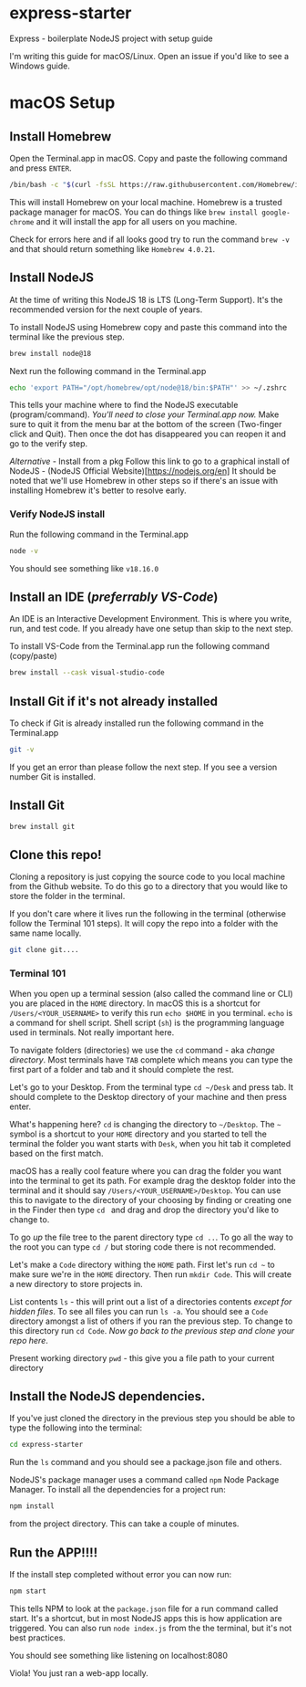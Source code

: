 # express-starter
Express - boilerplate NodeJS project with setup guide

I'm writing this guide for macOS/Linux.  Open an issue if you'd like to see a Windows guide.

# macOS Setup

## Install Homebrew
Open the Terminal.app in macOS.  Copy and paste the following command and press `ENTER`.
```bash
/bin/bash -c "$(curl -fsSL https://raw.githubusercontent.com/Homebrew/install/HEAD/install.sh)"
```
This will install Homebrew on your local machine.  Homebrew is a trusted package manager for macOS.  You can do things like `brew install google-chrome` and it will install the app for all users on you machine.

Check for errors here and if all looks good try to run the command `brew -v` and that should return something like `Homebrew 4.0.21`.

## Install NodeJS
At the time of writing this NodeJS 18 is LTS (Long-Term Support).  It's the recommended version for the next couple of years.

To install NodeJS using Homebrew copy and paste this command into the terminal like the previous step.
```bash
brew install node@18
```

Next run the following command in the Terminal.app
```bash
echo 'export PATH="/opt/homebrew/opt/node@18/bin:$PATH"' >> ~/.zshrc
```
This tells your machine where to find the NodeJS executable (program/command).  *You'll need to close your Terminal.app now.*  Make sure to quit it from the menu bar at the bottom of the screen (Two-finger click and Quit).  Then once the dot has disappeared you can reopen it and go to the verify step.

_Alternative_ - Install from a pkg
Follow this link to go to a graphical install of NodeJS - (NodeJS Official Website)[https://nodejs.org/en]
It should be noted that we'll use Homebrew in other steps so if there's an issue with installing Homebrew it's better to resolve early. 

### Verify NodeJS install
Run the following command in the Terminal.app
``` bash
node -v
```
You should see something like `v18.16.0`


## Install an IDE (_preferrably VS-Code_)
An IDE is an Interactive Development Environment.  This is where you write, run, and test code.  If you already have one setup than skip to the next step.  

To install VS-Code from the Terminal.app run the following command (copy/paste)
```bash
brew install --cask visual-studio-code
```

## Install Git if it's not already installed
To check if Git is already installed run the following command in the Terminal.app
```bash
git -v
```

If you get an error than please follow the next step.  If you see a version number Git is installed.

## Install Git
```bash
brew install git
```

## Clone this repo!
Cloning a repository is just copying the source code to you local machine from the Github website.  To do this go to a directory that you would like to store the folder in the terminal.

If you don't care where it lives run the following in the terminal (otherwise follow the Terminal 101 steps).  It will copy the repo into a folder with the same name locally.
```bash
git clone git....
```

### Terminal 101
When you open up a terminal session (also called the command line or CLI) you are placed in the `HOME` directory.  In macOS this is a shortcut for `/Users/<YOUR_USERNAME>` to verify this run `echo $HOME` in you terminal.  `echo` is a command for shell script.  Shell script (`sh`) is the programming language used in terminals.  Not really important here.

To navigate folders (directories) we use the `cd` command - aka _change directory_.  Most terminals have `TAB` complete which means you can type the first part of a folder and tab and it should complete the rest.

Let's go to your Desktop.  From the terminal type `cd ~/Desk` and press tab.  It should complete to the Desktop directory of your machine and then press enter.

What's happening here?  `cd` is changing the directory to `~/Desktop`.  The `~` symbol is a shortcut to your `HOME` directory and you started to tell the terminal the folder you want starts with `Desk`, when you hit tab it completed based on the first match.  

macOS has a really cool feature where you can drag the folder you want into the terminal to get its path.  For example drag the desktop folder into the terminal and it should say `/Users/<YOUR_USERNAME>/Desktop`.  You can use this to navigate to the directory of your choosing by finding or creating one in the Finder then type `cd ` and drag and drop the directory you'd like to change to.

To go _up_ the file tree to the parent directory type `cd ..`.  To go all the way to the root you can type `cd /` but storing code there is not recommended.

Let's make a `Code` directory withing the `HOME` path.  First let's run `cd ~` to make sure we're in the `HOME` directory.  Then run `mkdir Code`.  This will create a new directory to store projects in.  

List contents `ls` - this will print out a list of a directories contents _except for hidden files_. To see all files you can run `ls -a`.  You should see a `Code` directory amongst a list of others if you ran the previous step.  To change to this directory run `cd Code`. _Now go back to the previous step and clone your repo here_.

Present working directory `pwd` - this give you a file path to your current directory

## Install the NodeJS dependencies.
If you've just cloned the directory in the previous step you should be able to type the following into the terminal:
```bash
cd express-starter
```

Run the `ls` command and you should see a package.json file and others.  

NodeJS's package manager uses a command called `npm` Node Package Manager.  To install all the dependencies for a project run:
```bash
npm install
```
from the project directory.  This can take a couple of minutes.  

## Run the APP!!!!
If the install step completed without error you can now run:
```bash
npm start
```

This tells NPM to look at the `package.json` file for a run command called start.  It's a shortcut, but in most NodeJS apps this is how application are triggered.  You can also run `node index.js` from the the terminal, but it's not best practices.  

You should see something like listening on localhost:8080

Viola!  You just ran a web-app locally.





